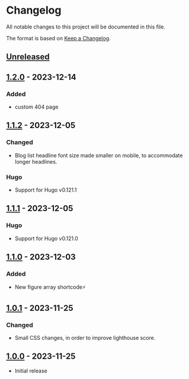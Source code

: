 # Changelog

All notable changes to this project will be documented in this file.

The format is based on [Keep a Changelog](https://keepachangelog.com/en/1.1.0/).

## [Unreleased]

## [1.2.0] - 2023-12-14

### Added
- custom 404 page

## [1.1.2] - 2023-12-05

### Changed
- Blog list headline font size made smaller on mobile, to accommodate longer headlines.

### Hugo
- Support for Hugo v0.121.1

## [1.1.1] - 2023-12-05

### Hugo
- Support for Hugo v0.121.0

## [1.1.0] - 2023-12-03

### Added
- New figure array shortcode:zap:

## [1.0.1] - 2023-11-25

### Changed
- Small CSS changes, in order to improve lighthouse score.

## [1.0.0] - 2023-11-25
- Initial release

[unreleased]: https://github.com/Chrede88/qubt/compare/v1.2.0...HEAD
[1.2.0]: https://github.com/Chrede88/qubt/releases/compare/v1.1.2...v1.2.0
[1.1.2]: https://github.com/Chrede88/qubt/releases/compare/v1.1.1...v1.1.2
[1.1.1]: https://github.com/Chrede88/qubt/releases/compare/v1.1.0...v1.1.1
[1.1.0]: https://github.com/Chrede88/qubt/releases/compare/v1.0.1...v1.1.0
[1.0.1]: https://github.com/Chrede88/qubt/releases/compare/v1.0.0...v1.0.1
[1.0.0]: https://github.com/Chrede88/qubt/releases/tag/v1.0.0
